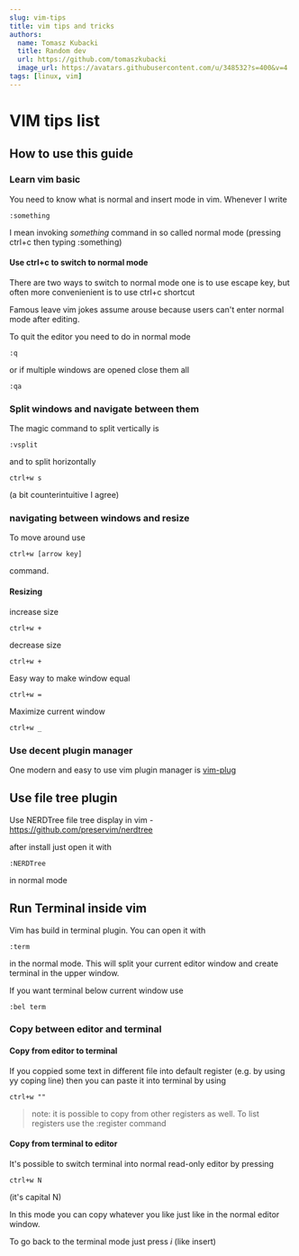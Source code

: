 ```yaml
---
slug: vim-tips
title: vim tips and tricks
authors:
  name: Tomasz Kubacki
  title: Random dev
  url: https://github.com/tomaszkubacki
  image_url: https://avatars.githubusercontent.com/u/348532?s=400&v=4
tags: [linux, vim]
---
```


# VIM tips list

## How to use this guide

### Learn vim basic 
You need to know what is normal and insert mode in vim.
Whenever I write
```
:something
```
I mean invoking *something* command in so called normal mode (pressing ctrl+c then typing :something)

#### Use ctrl+c to switch to normal mode
There are two ways to switch to normal mode one is to use escape key, but often more convenienient is to use ctrl+c shortcut

Famous leave vim jokes assume arouse because users can't enter normal mode after editing. 

To quit the editor  you need to do in normal mode

```
:q
```
or if multiple windows are opened close them all

```
:qa
```

### Split windows and navigate between them

The magic command to split vertically is

```
:vsplit
```

and to split horizontally

```
ctrl+w s
```
(a bit counterintuitive I agree)

### navigating between windows and resize

To move around use

```
ctrl+w [arrow key]
```
command.

#### Resizing 

increase size
```
ctrl+w +
```
decrease size
```
ctrl+w +
```

Easy way to make window equal
```
ctrl+w =
```

Maximize current window

```
ctrl+w _
```

### Use decent plugin manager

One modern and easy to use vim plugin manager is [vim-plug](https://github.com/junegunn/vim-plug)

## Use file tree plugin

Use NERDTree file tree display in vim - https://github.com/preservim/nerdtree

after install just open it with 
```
:NERDTree
```
in normal mode

## Run Terminal inside vim

Vim has build in terminal plugin. You can open it with
```
:term
```
in the normal mode. This will split your current editor window and create terminal in the upper window.

If you want terminal below current window use
```
:bel term
```


### Copy between editor and terminal

#### Copy from editor to terminal

If you coppied some text in different file into default register (e.g. by using yy coping line) then you can paste it into terminal by using 
```
ctrl+w ""
```

> note: it is possible to copy from other registers as well. To list registers use the :register command


#### Copy from terminal to editor

It's possible to switch terminal into normal read-only editor by pressing

```
ctrl+w N
```
(it's capital N)

In this mode you can copy whatever you like just like in the normal editor window.

To go back to the terminal mode just press *i* (like insert)






